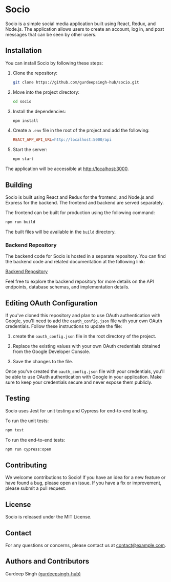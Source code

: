 # Socio

Socio is a simple social media application built using React, Redux, and Node.js. The application allows users to create an account, log in, and post messages that can be seen by other users.

## Installation

You can install Socio by following these steps:

1. Clone the repository:
   ```bash
   git clone https://github.com/gurdeepsingh-hub/socio.git
   ```
2. Move into the project directory:
   ```bash
   cd socio
   ```
3. Install the dependencies:
   ```bash
   npm install
   ```
4. Create a `.env` file in the root of the project and add the following:
   ```makefile
   REACT_APP_API_URL=http://localhost:5000/api
   ```
5. Start the server:
   ```bash
   npm start
   ```

The application will be accessible at [http://localhost:3000](http://localhost:3000).

## Building

Socio is built using React and Redux for the frontend, and Node.js and Express for the backend. The frontend and backend are served separately.

The frontend can be built for production using the following command:

```bash
npm run build
```

The built files will be available in the `build` directory.

### Backend Repository

The backend code for Socio is hosted in a separate repository. You can find the backend code and related documentation at the following link:

[Backend Repository](https://github.com/gurdeepsingh-hub/Socio-Api)

Feel free to explore the backend repository for more details on the API endpoints, database schemas, and implementation details.

## Editing OAuth Configuration

If you've cloned this repository and plan to use OAuth authentication with Google, you'll need to add the `oauth_config.json` file with your own OAuth credentials. Follow these instructions to update the file:

1. create the `oauth_config.json` file in the root directory of the project.

2. Replace the existing values with your own OAuth credentials obtained from the Google Developer Console.

3. Save the changes to the file.

Once you've created the `oauth_config.json` file with your credentials, you'll be able to use OAuth authentication with Google in your application. Make sure to keep your credentials secure and never expose them publicly.

## Testing

Socio uses Jest for unit testing and Cypress for end-to-end testing.

To run the unit tests:

```bash
npm test
```

To run the end-to-end tests:

```bash
npm run cypress:open
```

## Contributing

We welcome contributions to Socio! If you have an idea for a new feature or have found a bug, please open an issue. If you have a fix or improvement, please submit a pull request.

## License

Socio is released under the MIT License.

## Contact

For any questions or concerns, please contact us at contact@example.com.

## Authors and Contributors

Gurdeep Singh [(gurdeepsingh-hub)](https://github.com/gurdeepsingh-hub)
